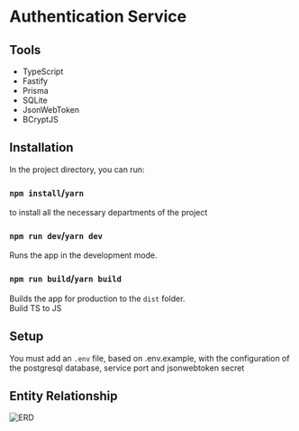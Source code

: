 # Authentication Service

## Tools
  * TypeScript
  * Fastify
  * Prisma
  * SQLite
  * JsonWebToken
  * BCryptJS

## Installation
In the project directory, you can run:

### `npm install`/`yarn`

to install all the necessary departments of the project

### `npm run dev`/`yarn dev`

Runs the app in the development mode.

### `npm run build`/`yarn build`

Builds the app for production to the `dist` folder.\
Build TS to JS

## Setup
You must add an `.env` file, based on .env.example, with the configuration of the postgresql database, service port and jsonwebtoken secret
    
## Entity Relationship

![ERD](https://user-images.githubusercontent.com/45016362/201196197-f8152637-3f51-44fd-b56c-3db42c0e78ad.svg)
